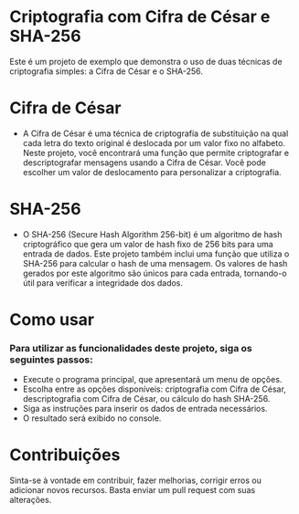 # Criptografia com Cifra de César e SHA-256
Este é um projeto de exemplo que demonstra o uso de duas técnicas de criptografia simples: a Cifra de César e o SHA-256.

# Cifra de César
- A Cifra de César é uma técnica de criptografia de substituição na qual cada letra do texto original é deslocada por um valor fixo no alfabeto. Neste projeto, você encontrará uma função que permite criptografar e descriptografar mensagens usando a Cifra de César. Você pode escolher um valor de deslocamento para personalizar a criptografia.

# SHA-256
- O SHA-256 (Secure Hash Algorithm 256-bit) é um algoritmo de hash criptográfico que gera um valor de hash fixo de 256 bits para uma entrada de dados. Este projeto também inclui uma função que utiliza o SHA-256 para calcular o hash de uma mensagem. Os valores de hash gerados por este algoritmo são únicos para cada entrada, tornando-o útil para verificar a integridade dos dados.

<h1>Como usar</h1>

<h3>Para utilizar as funcionalidades deste projeto, siga os seguintes passos:</h3>

- Execute o programa principal, que apresentará um menu de opções.
- Escolha entre as opções disponíveis: criptografia com Cifra de César, descriptografia com Cifra de César, ou cálculo do hash SHA-256.
- Siga as instruções para inserir os dados de entrada necessários.
- O resultado será exibido no console.

# Contribuições
Sinta-se à vontade em contribuir, fazer melhorias, corrigir erros ou adicionar novos recursos. Basta enviar um pull request com suas alterações.
